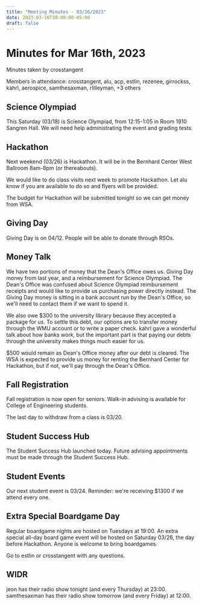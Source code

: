```yaml
---
title: "Meeting Minutes - 03/16/2023"
date: 2023-03-16T18:00:00-05:00
draft: false
---
```


# Minutes for Mar 16th, 2023

Minutes taken by crosstangent

Members in attendance: crosstangent, alu, acp, estlin, rezenee, girrockss, kahrl, aerospice, samthesaxman, rlilleyman, +3 others

## Science Olympiad

This Saturday (03/18) is Science Olympiad, from 12:15-1:05 in Room 1910 Sangren Hall. We will need help administrating the event and grading tests.

## Hackathon

Next weekend (03/26) is Hackathon. It will be in the Bernhard Center West Ballroom 8am-8pm (or thereabouts).

We would like to do class visits next week to promote Hackathon. Let alu know if you are available to do so and flyers will be provided.

The budget for Hackathon will be submitted tonight so we can get money from WSA.

## Giving Day

Giving Day is on 04/12. People will be able to donate through RSOs.

## Money Talk

We have two portions of money that the Dean's Office owes us. Giving Day money from last year, and a reimbursement for Science Olympiad. The Dean's Office was confused about Science Olympiad reimbursement receipts and would like to provide us purchasing power directly instead. The Giving Day money is sitting in a bank account run by the Dean's Office, so we'll need to contact them if we want to spend it.

We also owe $300 to the university library because they accepted a package for us. To settle this debt, our options are to transfer money through the WMU account or to write a paper check. kahrl gave a wonderful talk about how banks work, but the important part is that paying our debts through the university makes things much easier for us.

$500 would remain as Dean's Office money after our debt is cleared. The WSA is expected to provide us money for renting the Bernhard Center for Hackathon, but if not, we'll pay through the Dean's Office.

## Fall Registration

Fall registration is now open for seniors. Walk-in advising is available for College of Engineering students.

The last day to withdraw from a class is 03/20.

## Student Success Hub

The Student Success Hub launched today. Future advising appointments must be made through the Student Success Hub.

## Student Events

Our next student event is 03/24. Reminder: we're receiving $1300 if we attend every one.

## Extra Special Boardgame Day

Regular boardgame nights are hosted on Tuesdays at 19:00. An extra special all-day board game event will be hosted on Saturday 03/26, the day before Hackathon. Anyone is welcome to bring boardgames.

Go to estlin or crosstangent with any questions.

## WIDR

jeon has their radio show tonight (and every Thursday) at 23:00. samthesaxman has their radio show tomorrow (and every Friday) at 12:00.